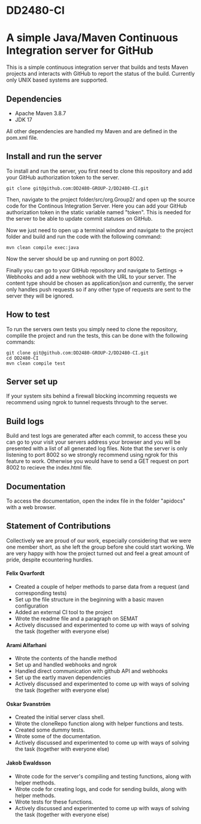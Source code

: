 # DD2480-CI

# A simple Java/Maven Continuous Integration server for GitHub

This is a simple continuous integration server that builds and tests Maven projects and interacts with GitHub to report the status of the build. Currently only UNIX based systems are supported.

## Dependencies

* Apache Maven 3.8.7
* JDK 17

All other dependencies are handled my Maven and are defined in the pom.xml file.

## Install and run the server

To install and run the server, you first need to clone this repository and add your GitHub authorization token to the server.  
```
git clone git@github.com:DD2480-GROUP-2/DD2480-CI.git
```

Then, navigate to the project folder/src/org.Group2/ and open up the source code for the Continous Integration Server. Here you can add your GitHub authorization token in the static variable named "token". This is needed for the server to be able to update commit statuses on GitHub.  

Now we just need to open up a terminal window and navigate to the project folder and build and run the code with the following command:

```
mvn clean compile exec:java
```

Now the server should be up and running on port 8002.  

Finally you can go to your GitHub repository and navigate to Settings -> Webhooks and add a new webhook with the URL to your server. The content type should be chosen as application/json and currently, the server only handles push requests so if any other type of requests are sent to the server they will be ignored. 

## How to test

To run the servers own tests you simply need to clone the repository, complile the project and run the tests, this can be done with the following commands:
```
git clone git@github.com:DD2480-GROUP-2/DD2480-CI.git
cd DD2480-CI
mvn clean compile test
```

## Server set up

If your system sits behind a firewall blocking incomming requests we recommend using ngrok to tunnel requests through to the server.

## Build logs  
Build and test logs are generated after each commit, to access these you can go to your visit your servers address your browser and you will be presented with a list of all generated log files. Note that the server is only listening to port 8002 so we strongly recommend using ngrok for this feature to work. Otherwise you would have to send a GET request on port 8002 to recieve the index.html file. 

## Documentation  
To access the documentation, open the index file in the folder "apidocs" with a web browser.


## Statement of Contributions  

Collectively we are proud of our work, especially considering that we were one member short, as she left the group before she could start working. We are very happy with how the project turned out and feel a great amount of pride, despite ecountering hurdles.

#### Felix Qvarfordt  
* Created a couple of helper methods to parse data from a request (and corresponding tests)  
* Set up the file structure in the beginning with a basic maven configuration
* Added an external CI tool to the project 
* Wrote the readme file and a paragraph on SEMAT
* Actively discussed and experimented to come up with ways of solving the task (together with everyone else)  

#### Arami Alfarhani
* Wrote the contents of the handle method
* Set up and handled webhooks and ngrok
* Handled direct communication with github API and webhooks
* Set up the eartly maven dependencies
* Actively discussed and experimented to come up with ways of solving the task (together with everyone else)  

#### Oskar Svanström
* Created the initial server class shell.
* Wrote the cloneRepo function along with helper functions and tests.
* Created some dummy tests.
* Wrote some of the documentation.
* Actively discussed and experimented to come up with ways of solving the task (together with everyone else)  

#### Jakob Ewaldsson
* Wrote code for the server's compiling and testing functions, along with helper methods.
* Wrote code for creating logs, and code for sending builds, along with helper methods.
* Wrote tests for these functions.
* Actively discussed and experimented to come up with ways of solving the task (together with everyone else) 
